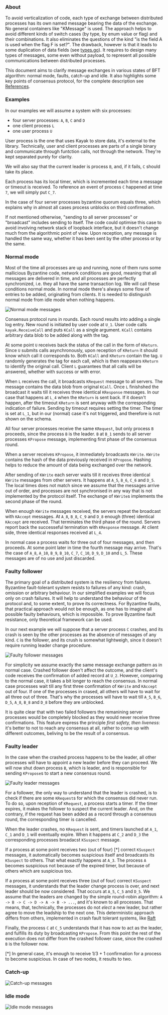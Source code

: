 ### About

To avoid verticalization of code, each type of exchange between distributed processes has its own named message bearing the data of the exchange. No general containers like "KMessage" is used. The approach helps to avoid different kinds of switch cases (by type, by enum value or flag) and their combinations. It also eliminates the questions of the kind "is the field A is used when the flag F is set?". The drawback, however is that it leads to some duplication of data fields (see [types.go](../types.go)). It requires to design many types of messages, some even without payload, to represent all possible communications between distributed processes.

This document aims to clarify message exchanges in various states of BFT algorithm: normal mode, faults, catch-up and idle. It also highlights some key points of consensus protocol, for the complete description see [References](README.md#references).

### Examples

In our examples we will assume a system with six processes:

* four server processes: `A`, `B`, `C` and `D`
* one client process `L`
* one user process `U`

User process is the one that uses Kayak to store data, it's external to the library. Technically, user and client processes are parts of a single binary and communicate through funtction calls, not through the network. They're kept separated purely for clarity.

We will also say that the current leader is process `B`, and, if it fails, `C` should take its place.

Each process has its local timer, which is incremented each time a message or timeout is received. To reference an event of process `C` happened at time `7`, we will simply put `C_7`.

In the case of four server processes byzantine quorum equals three, which explains why in almost all cases process unblocks on third confirmation.

If not mentioned otherwise, "sending to all server processes" or "broadcast" includes sending to itself. The code could optimise this case to avoid involving network stack of loopback interface, but it doesn't change much from the algorithmic point of view. Upon reception, any message is handled the same way, whether it has been sent by the other process or by the same.

### Normal mode

Most of the time all processes are up and running, none of them runs some mallicious Byzantine code, network conditions are good, meaning that all messages are delivered in time, and all processes are perfectly synchronized, i.e. they all have the same transaction log. We will call these conditions normal mode. In normal mode there's always some flow of entries to be added, originating from clients. It is needed to distinguish normal mode from idle mode when nothing happens.

![Normal mode messages](d1.png)

Consensus protocol runs in rounds. Each round results into adding a single log entry. New round is initiated by user code at `U_1`. User code calls `kayak.ReceiveCall` and puts `KCall` as a single argument. `KCall` contains arbitrary data blob to be added along with the tag.

At some point `U` receives back the status of the call in the form of `KReturn`. Since `U` submits calls asynchronously, upon reception of `KReturn` it should know which call it corresponds to. Both `KCall` and `KReturn` contain the tag. `U` randomly generates the tag for each call, which is then reappears `KReturn` to identify the original call. Client `L` guarantees that all calls will be answered, whether with success or with error.

When `L` receives the call, it broadcasts `KRequest` message to all servers. The message contains the data blob from original `KCall`. Once `L` finishshed the broadcast it waits till it receives three identical `KResponse` messages. In our case that happens at `L_4` when the `KReturn` is sent back. If it doesn't happen, after the timeout `KReturn` is sent anyway with the corresponding indication of failure. Sending by timeout requires setting the timer. The timer is set at `L_1`, but in our (normal) case it's not triggered, and therefore is not shown on the schema.

All four server processes receive the same `KRequest`, but only process `B` proceeds, since the process `B` is the leader. `B` at `B_1` sends to all server processes `KPropose` message, implementing first phase of the consensus round.

When a server receives `KPropose`, it immediately broadcasts `KWrite`. `KWrite` contains the hash of the data previously received in `KPropose`. Hashing helps to reduce the amount of data being exchanged over the network.

After sending of `KWrite` each server waits till it receives three identical `KWrite` messages from other servers. It happens at `A_5`, `B_6`, `C_6` and `D_5`. The local times does not match since we assume that the messages arrive out of order, and processes are not synchronised in any way that is not implemented by the protocol itself. The exchange of `KWrite`s implements the second phase of the round.

When enough `KWrite` messages received, the servers repeat the broadcast with `KAccept` messages. At `A_8`, `B_8`, `C_9` and `D_8` enough (three) identical `KAccept` are received. That terminates the third phase of the round. Servers report back the successeful termination with `KResponse` message. At client side, three identical responses received at `L_4`.

In normal case a process waits for three out of four messages, and then proceeds. At some point later in time the fourth message may arrive. That's the case of `A_8`, `A_10`, `B_9`, `B_10`, `C_7`, `C_10`, `D_9`, `D_10` and `L_5`. These messages are of no use and just discarded.

### Faulty follower

The primary goal of a distributed system is the resiliency from failures. Byzantine fault-tolerant system resists to failures of any kind: crash, omission or arbitrary behaviour. In our simplified examples we will focus only on crash failures. It will help to understand the behaviour of the protocol and, to some extent, to prove its correctness. For Byzantine faults, that practical approach would not be enough, as one has to imagine all possible faulty behaviours, which is impossible. To prove Byzantine fault resistance, only theoretical framework can be used.

In our next example we will suppose that a server process `C` crashes, and its crash is seen by the other processes as the absence of messages of any kind. `C` is the follower, and its crush is somewhat lightweigh, since it doesn't require running leader change procedure.

![Faulty follower messages](d2.png)

For simplicity we assume exactly the same message exchange pattern as in normal case. Crashed follower doen't affect the outcome, and the client's code receives the confirmation of added record at `U_2`. However, comparing to the normal case, it takes a bit longer to reach the consensus. In normal case processes wait till any first three confirmation of `KWrite` and `KAccept` out of four. If one of the processes in crased, all others will have to wait for all three out of three. That's why the processes will have to wait till `A_5`, `B_6`, `D_5`, `A_8`, `B_8` and `D_8` before they are unblocked.

It is quite clear that with two failed followers the remanining server processes would be completely blocked as they would never receive three confirmations. This feature express the principle *first safety, then liveness*: it's better to not to reach any consensus at all, rather to come up with different outcomes, beliving to be the result of a consensus.

### Faulty leader

In the case when the crashed process happens to be the leader, all other processes will have to appoint a new leader before they can proceed. We will now shut down process `B`, which is leader, and is responsible for sending `KPropose`s to start a new consensus round.

![Faulty leader messages](d3.png)

For a follower, the only way to understand that the leader is crashed, is to check if there are some `KRequest`s for which the consensus did never run. To do so, upon reception of `KRequest`, a process starts a timer. If the timer expires, it makes the follower to suspect the current leader. And, on the contrary, if the request has been added as a record through a consensus round, the corresponding timer is cancelled.

When the leader crashes, no `KRequest` is sent, and timers launched at `A_1`, `C_1` and `D_1` will eventually expire. When it happens at `C_2` and `D_3` the corresponding processes broadacst `KSuspect` message.

If a process at some point receives two (out of four) [*] correct `KSuspect` messages, it automatically becomes suspicious itself and broadcasts its `KSuspect` to others. That what exactly happens at `A_3`. The process `A` becomes suspicious not because of the expired timer, but because of others which are suspicious too.

If a process at some point receives three (out of four) correct `KSuspect` messages, it understands that the leader change process is over, and next leader should be now considered. That occurs at `A_5`, `C_5` and `D_5`. We assume that the leaders are changed by the simple round-robin algorithm: `A -> B -> C -> D -> A -> B -> ...`, and it's known to all processes. That means, that, technically, the processes do not *elect* a new leader, but rather agree to move the leadship to the next one. This deterministic approach differs from others, implemented in crash fault tolerant systems, like [Raft](https://raft.github.io/)

Finally, the process `C` at `C_5` understands that it has now to act as the leader, and fulfills its duty by broadcasting `KPropose`. From this point the rest of the execution does not differ from the crashed follower case, since the crashed `B` is the follower now.

[*] In general case, it's enough to receive 1/3 + 1 confirmation for a process to become suspicious. In case of two nodes, it results to two.

### Catch-up

![Catch-up messages](d4.png)


### Idle mode

![Idle mode messages](d5.png)
